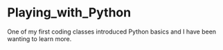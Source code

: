 # Playing_with_Python
One of my first coding classes introduced Python basics and I have been wanting to learn more.
